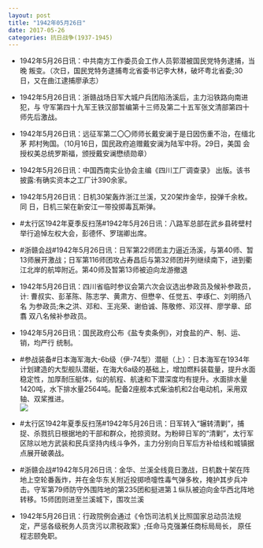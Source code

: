 ```yaml
---
layout: post
title: "1942年05月26日"
date: 2017-05-26
categories: 抗日战争(1937-1945)
---
```


<meta name="referrer" content="no-referrer" />

- 1942年5月26日讯：中共南方工作委员会工作人员郭潜被国民党特务逮捕，当晚 叛变。（次日，国民党特务逮捕粤北省委书记李大林，破坏粤北省委;30 日，又在曲江逮捕廖承志） 

- 1942年5月26日讯：浙赣战场日军大城户兵团陷汤溪后，主力沿铁路向南进犯，与 守军第四十九军王铁汉部暂编第十三师及第二十五军张文清部第四十 师先后激战。 

- 1942年5月26日讯：远征军第二〇〇师师长戴安澜于是日因伤重不治，在缅北茅 邦村殉国。（10月16日，国民政府追赠戴安澜为陆军中将。29日，美国 会授权美总统罗斯福，颁授戴安澜懋绩勋章） 

- 1942年5月26日讯：中国西南实业协会主编《四川工厂调查录》 出版。该书披露:有确实资本之工厂计390余家。 

- 1942年5月26日讯：日机30架轰炸浙江兰溪，又20架炸金华，投弹千余枚。同 日，日机三架在新安江一带投掷毒瓦斯弹。 

- #太行区1942年夏季反扫荡#1942年5月26日讯：八路军总部在武乡县砖壁村举行追悼左权大会，彭德怀、罗瑞卿出席。 

- #浙赣会战#1942年5月26日讯：日军第22师团主力逼近汤溪，与第40师、暂13师展开激战；日军第116师团攻占寿昌后与第32师团并列继续南下，进到衢江北岸的航埠附近。第40师及暂第13师被迫向龙游撤退 

- 1942年5月26日讯：四川省临时参议会第六次会议选出参政员及候补参政员，计: 曹叔实、彭革陈、陈志学、黄肃方、但懋辛、任觉五、李琢仁、刘明扬八名 为参政员;朱之洪、邓和、王兆荣、谢伯诚、陈敬修、邓汉祥、廖学章、邱翥 双八名候补参政员。 

- 1942年5月26日讯：国民政府公布《盐专卖条例》，对食盐的产、制、运、销，均严行 统制。 

- #参战装备#日本海军海大-6b级（伊-74型）潜艇（上）：日本海军在1934年计划建造的大型舰队潜艇，在海大6a级的基础上，增加燃料装载量，提升水面稳定性，加厚耐压艇体，似的航程、航速和下潜深度均有提升。水面排水量1420吨，水下排水量2564吨。配备2座舰本式柴油机和2台电动机，采用双轴、双桨推进。 <br/><img src="https://wx2.sinaimg.cn/large/aca367d8ly1ffyj92wjszj20go066t9i.jpg" />

- #太行区1942年夏季反扫荡#1942年5月26日讯：日军转入“辗转清剿”，捕捉、杀戮抗日根据地的干部和群众，抢掠资财。为粉碎日军的“清剿”，太行军区除以地方武装和民兵坚持内线斗争外，主力分别向日军后方补给线和城镇据点展开破袭战。 

- #浙赣会战#1942年5月26日讯：金华、兰溪全线竟日激战，日机数十架在阵地上空轮番轰炸，并在金华东关附近投掷喷嚏性毒气弹多枚，掩护其步兵冲击。守军第79师防守外围阵地的第235团和挺进第１纵队被迫向金华西北阵地转移。15师团则进至兰溪城下，围攻兰溪 

- 1942年5月26日讯：行政院例会通过《令饬司法机关比照国家总动员法规 定，严惩各级税务人员贪污以肃税政案》;任命马克强兼任商标局局长， 原任程志颐免职。 

